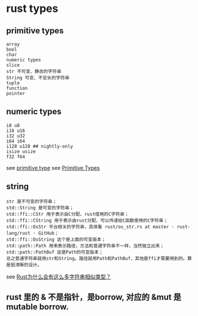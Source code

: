 # rust types

## primitive types
```
array
bool
char
numeric types
slice
str 不可变、静态的字符串
String 可变、不定长的字符串
tuple
function
pointer
```

## numeric types

```
i8 u8
i16 u16
i32 u32
i64 i64
i128 u128 ## nightly-only
isize usize
f32 f64
```
see [primitive type](https://doc.rust-lang.org/std/primitive.array.html)
see [Primitive Types](https://doc.rust-lang.org/book/first-edition/primitive-types.html)


## string

``` shell
str 是不可变的字符串；
std::String 是可变的字符串；
std::ffi::CStr 用于表示由C分配、rust借用的C字符串；
std::ffi::CString 用于表示由rust分配、可以传递给C函数使用的C字符串；
std::ffi::OsStr 平台相关的字符串，具体看 rust/os_str.rs at master · rust-lang/rust · GitHub；
std::ffi::OsString 这个是上面的可变版本；
std::path::Path 用来表示路径，方法和普通字符串不一样，当然独立出来；
std::path::PathBuf 这是Path的可变版本；
总之普通字符串就用str和String，路径就用Path和PathBuf，其他是ffi才需要用到的。算是挺清晰的设计。
```
see [Rust为什么会有这么多字符串相似类型？](https://www.zhihu.com/question/30807740)


## rust 里的 & 不是指针，是borrow, 对应的 &mut 是mutable borrow.
